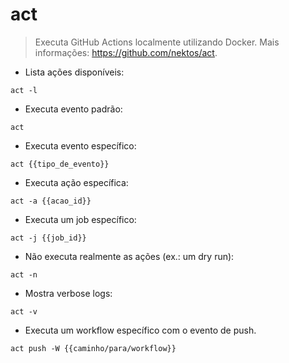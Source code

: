 # act

> Executa GitHub Actions localmente utilizando Docker.
> Mais informações: <https://github.com/nektos/act>.

- Lista ações disponíveis:

`act -l`

- Executa evento padrão:

`act`

- Executa evento específico:

`act {{tipo_de_evento}}`

- Executa ação específica:

`act -a {{acao_id}}`

- Executa um job específico:

`act -j {{job_id}}`

- Não executa realmente as ações (ex.: um dry run):

`act -n`

- Mostra verbose logs:

`act -v`

- Executa um workflow específico com o evento de push.

`act push -W {{caminho/para/workflow}}`
